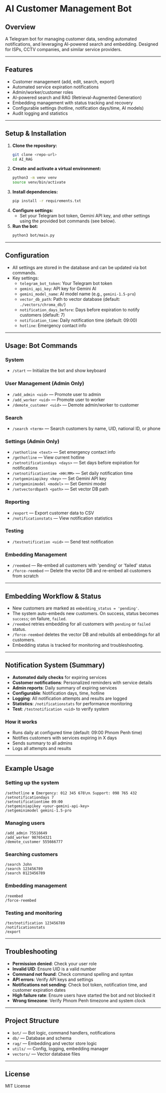 # AI Customer Management Bot

## Overview

A Telegram bot for managing customer data, sending automated notifications, and leveraging AI-powered search and embedding. Designed for ISPs, CCTV companies, and similar service providers.

---

## Features

- Customer management (add, edit, search, export)
- Automated service expiration notifications
- Admin/worker/customer roles
- AI-powered search and RAG (Retrieval-Augmented Generation)
- Embedding management with status tracking and recovery
- Configurable settings (hotline, notification days/time, AI models)
- Audit logging and statistics

---

## Setup & Installation

1. **Clone the repository:**
   ```bash
   git clone <repo-url>
   cd AI_RAG
   ```
2. **Create and activate a virtual environment:**
   ```bash
   python3 -m venv venv
   source venv/bin/activate
   ```
3. **Install dependencies:**
   ```bash
   pip install -r requirements.txt
   ```
4. **Configure settings:**
   - Set your Telegram bot token, Gemini API key, and other settings using the provided bot commands (see below).
5. **Run the bot:**
   ```bash
   python3 bot/main.py
   ```

---

## Configuration

- All settings are stored in the database and can be updated via bot commands.
- Key settings:
  - `telegram_bot_token`: Your Telegram bot token
  - `gemini_api_key`: API key for Gemini AI
  - `gemini_model_name`: AI model name (e.g., `gemini-1.5-pro`)
  - `vector_db_path`: Path to vector database (default: `./vectors/chroma_db/`)
  - `notification_days_before`: Days before expiration to notify customers (default: 7)
  - `notification_time`: Daily notification time (default: 09:00)
  - `hotline`: Emergency contact info

---

## Usage: Bot Commands

### System
- `/start` — Initialize the bot and show keyboard

### User Management (Admin Only)
- `/add_admin <uid>` — Promote user to admin
- `/add_worker <uid>` — Promote user to worker
- `/demote_customer <uid>` — Demote admin/worker to customer

### Search
- `/search <term>` — Search customers by name, UID, national ID, or phone

### Settings (Admin Only)
- `/sethotline <text>` — Set emergency contact info
- `/gethotline` — View current hotline
- `/setnotificationdays <days>` — Set days before expiration for notifications
- `/setnotificationtime <HH:MM>` — Set daily notification time
- `/setgeminiapikey <key>` — Set Gemini API key
- `/setgeminimodel <model>` — Set Gemini model
- `/setvectordbpath <path>` — Set vector DB path

### Reporting
- `/export` — Export customer data to CSV
- `/notificationstats` — View notification statistics

### Testing
- `/testnotification <uid>` — Send test notification

### Embedding Management
- `/reembed` — Re-embed all customers with 'pending' or 'failed' status
- `/force-reembed` — Delete the vector DB and re-embed all customers from scratch

---

## Embedding Workflow & Status

- New customers are marked as `embedding_status = 'pending'`.
- The system auto-embeds new customers. On success, status becomes `success`; on failure, `failed`.
- `/reembed` retries embedding for all customers with `pending` or `failed` status.
- `/force-reembed` deletes the vector DB and rebuilds all embeddings for all customers.
- Embedding status is tracked for monitoring and troubleshooting.

---

## Notification System (Summary)

- **Automated daily checks** for expiring services
- **Customer notifications**: Personalized reminders with service details
- **Admin reports**: Daily summary of expiring services
- **Configurable**: Notification days, time, hotline
- **Logging**: All notification attempts and results are logged
- **Statistics**: `/notificationstats` for performance monitoring
- **Test**: `/testnotification <uid>` to verify system

### How it works
- Runs daily at configured time (default: 09:00 Phnom Penh time)
- Notifies customers with services expiring in X days
- Sends summary to all admins
- Logs all attempts and results

---

## Example Usage

### Setting up the system
```
/sethotline ☎️ Emergency: 012 345 678\n📞 Support: 098 765 432
/setnotificationdays 7
/setnotificationtime 09:00
/setgeminiapikey <your-gemini-api-key>
/setgeminimodel gemini-1.5-pro
```

### Managing users
```
/add_admin 75516649
/add_worker 987654321
/demote_customer 555666777
```

### Searching customers
```
/search John
/search 123456789
/search 0123456789
```

### Embedding management
```
/reembed
/force-reembed
```

### Testing and monitoring
```
/testnotification 123456789
/notificationstats
/export
```

---

## Troubleshooting

- **Permission denied**: Check your user role
- **Invalid UID**: Ensure UID is a valid number
- **Command not found**: Check command spelling and syntax
- **API errors**: Verify API keys and settings
- **Notifications not sending**: Check bot token, notification time, and customer expiration dates
- **High failure rate**: Ensure users have started the bot and not blocked it
- **Wrong timezone**: Verify Phnom Penh timezone and system clock

---

## Project Structure

- `bot/` — Bot logic, command handlers, notifications
- `db/` — Database and schema
- `rag/` — Embedding and vector store logic
- `utils/` — Config, logging, embedding manager
- `vectors/` — Vector database files

---

## License

MIT License 